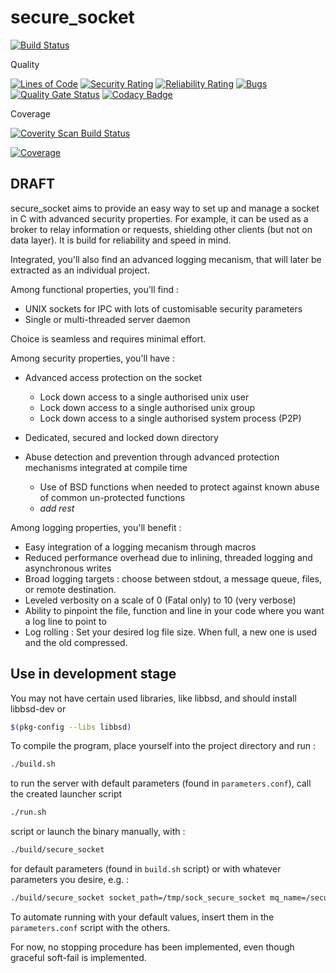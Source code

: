 # secure_socket

[![Build Status](https://travis-ci.com/bytemare/secure_socket.svg?branch=master)](https://travis-ci.com/bytemare/secure_socket)  
<!---
![Badges](https://img.shields.io/badge/It%20has%20so%20many-badges-success.svg)
--->

Quality

[![Lines of Code](https://sonarcloud.io/api/project_badges/measure?project=bytemare_secure_socket&metric=ncloc)](https://sonarcloud.io/dashboard?id=bytemare_secure_socket)
[![Security Rating](https://sonarcloud.io/api/project_badges/measure?project=bytemare_secure_socket&metric=security_rating)](https://sonarcloud.io/dashboard?id=bytemare_secure_socket)
[![Reliability Rating](https://sonarcloud.io/api/project_badges/measure?project=bytemare_secure_socket&metric=reliability_rating)](https://sonarcloud.io/dashboard?id=bytemare_secure_socket)
[![Bugs](https://sonarcloud.io/api/project_badges/measure?project=bytemare_secure_socket&metric=bugs)](https://sonarcloud.io/dashboard?id=bytemare_secure_socket)
[![Quality Gate Status](https://sonarcloud.io/api/project_badges/measure?project=bytemare_secure_socket&metric=alert_status)](https://sonarcloud.io/dashboard?id=bytemare_secure_socket)
[![Codacy Badge](https://api.codacy.com/project/badge/Grade/25f1bf2516a148cc9104b1b6b18a379c)](https://www.codacy.com/app/bytemare/secure_socket)

Coverage

<a href="https://scan.coverity.com/projects/bytemare-secure_socket">
  <img alt="Coverity Scan Build Status"
       src="https://scan.coverity.com/projects/18404/badge.svg"/>
</a>

[![Coverage](https://sonarcloud.io/api/project_badges/measure?project=bytemare_secure_socket&metric=coverage)](https://sonarcloud.io/dashboard?id=bytemare_secure_socket)

## DRAFT

secure_socket aims to provide an easy way to set up and manage a socket in C with advanced security properties.
For example, it can be used as a broker to relay information or requests, shielding other clients (but not on data layer).
It is build for reliability and speed in mind.

Integrated, you'll also find an advanced logging mecanism, that will later be extracted as an individual project.

Among functional properties, you'll find :

  - UNIX sockets for IPC with lots of customisable security parameters
  - Single or multi-threaded server daemon

Choice is seamless and requires minimal effort.

Among security properties, you'll have :

  - Advanced access protection on the socket
    - Lock down access to a single authorised unix user
    - Lock down access to a single authorised unix group
    - Lock down access to a single authorised system process (P2P)

  - Dedicated, secured and locked down directory
  - Abuse detection and prevention through advanced protection mechanisms integrated at compile time
    - Use of BSD functions when needed to protect against known abuse of common un-protected functions
    - *add rest*

Among logging properties, you'll benefit :

  - Easy integration of a logging mecanism through macros
  - Reduced performance overhead due to inlining, threaded logging and asynchronous writes
  - Broad logging targets : choose between stdout, a message queue, files, or remote destination.
  - Leveled verbosity on a scale of 0 (Fatal only) to 10 (very verbose)
  - Ability to pinpoint the file, function and line in your code where you want a log line to point to
  - Log rolling : Set your desired log file size. When full, a new one is used and the old compressed.

## Use in development stage

You may not have certain used libraries, like libbsd, and should install libbsd-dev or

```bash
$(pkg-config --libs libbsd)
```

To compile the program, place yourself into the project directory and run :

 ```bash
./build.sh
```

to run the server with default parameters (found in `parameters.conf`), call the created launcher script

 ```bash
./run.sh
```

script or launch the binary manually, with :

```bash
./build/secure_socket
```

for default parameters (found in `build.sh` script) or with whatever parameters you desire, e.g. :

```bash
./build/secure_socket socket_path=/tmp/sock_secure_socket mq_name=/secure_socket_MQ log_file=/home/secure_socket/log/secure_socket_logs domain=AF_UNIX protocol=SOCK_STREAM max_connections=200 socket_permissions=0770 authorised_peer_username=www-data
```

To automate running with your default values, insert them in the `parameters.conf` script with the others.

For now, no stopping procedure has been implemented, even though graceful soft-fail is implemented.
